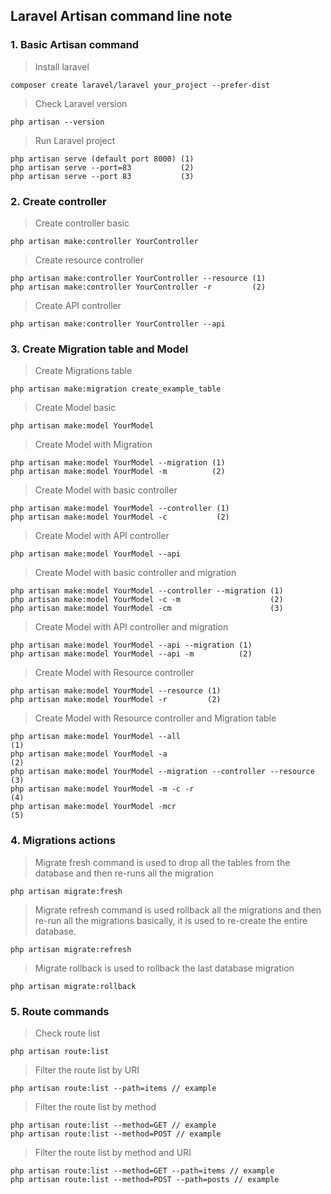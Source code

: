 ## Laravel Artisan command line note


### 1. Basic Artisan command
> Install laravel

```bash:
composer create laravel/laravel your_project --prefer-dist
```
> Check Laravel version
```bash:
php artisan --version
```
> Run Laravel project
```bash:
php artisan serve (default port 8000) (1)
php artisan serve --port=83           (2)
php artisan serve --port 83           (3)         
```

### 2. Create controller
> Create  controller basic
```bash:
php artisan make:controller YourController
```
> Create resource controller
```bash:
php artisan make:controller YourController --resource (1)
php artisan make:controller YourController -r         (2)
```
> Create API controller
```bash:
php artisan make:controller YourController --api
```
### 3. Create Migration table and Model
> Create Migrations table
```bash:
php artisan make:migration create_example_table
```
> Create Model basic
```bash:
php artisan make:model YourModel
```
> Create Model with Migration
```bash:
php artisan make:model YourModel --migration (1)
php artisan make:model YourModel -m          (2)
```
> Create Model with basic controller
```bash:
php artisan make:model YourModel --controller (1)
php artisan make:model YourModel -c           (2)
```
> Create Model with API controller
```bash:
php artisan make:model YourModel --api
```
> Create Model with basic controller and migration
```bash:
php artisan make:model YourModel --controller --migration (1)
php artisan make:model YourModel -c -m                    (2)
php artisan make:model YourModel -cm                      (3)
```
> Create Model with API controller and migration
```bash:
php artisan make:model YourModel --api --migration (1)
php artisan make:model YourModel --api -m          (2)
```
> Create Model with Resource controller
```bash:
php artisan make:model YourModel --resource (1)
php artisan make:model YourModel -r         (2)
```

> Create Model with Resource controller and Migration table
```bash:
php artisan make:model YourModel --all                                  (1)
php artisan make:model YourModel -a                                     (2)
php artisan make:model YourModel --migration --controller --resource    (3)
php artisan make:model YourModel -m -c -r                               (4)
php artisan make:model YourModel -mcr                                   (5)

```
### 4. Migrations actions
> Migrate fresh command is used to drop all the tables from the database and then re-runs all the migration
```bash:
php artisan migrate:fresh
```
> Migrate refresh command is used rollback all the migrations and then re-run all the migrations basically, it is used to re-create the entire database.
```bash:
php artisan migrate:refresh
```
> Migrate rollback is used to rollback the last database migration
```bash:
php artisan migrate:rollback
```

### 5. Route commands

> Check route list
```bash:
php artisan route:list
```
> Filter the route list by URI
```bash:
php artisan route:list --path=items // example
```
> Filter the route list by method
```bash:
php artisan route:list --method=GET // example
php artisan route:list --method=POST // example
```
> Filter the route list by method and URI
```bash:
php artisan route:list --method=GET --path=items // example
php artisan route:list --method=POST --path=posts // example
```